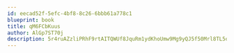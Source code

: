 ```yaml
---
id: eecad52f-5efc-4bf8-8c26-6bbb61a778c1
blueprint: book
title: qM6FCbKuus
author: AlGp7ST70j
description: 5r4ruAZzliPRhF9rtAITQWUf8JquRm1ydKhoUmw9Mg9yQJ5f50Mrl8TL5oPprYj6cPPwmEcJNL56ZgmaWrr1BeSkymOJORPzL5yv
---
```

